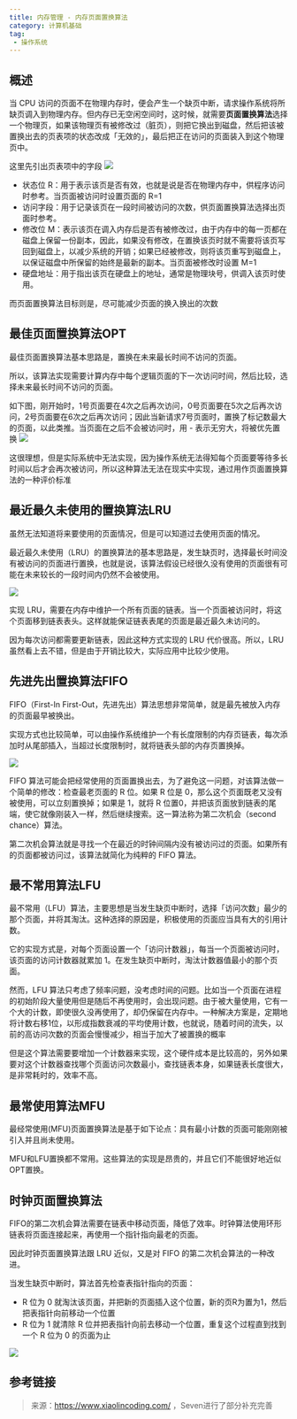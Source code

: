 ```yaml
---
title: 内存管理 - 内存页面置换算法
category: 计算机基础
tag:
 - 操作系统
---
```



## 概述
当 CPU 访问的页面不在物理内存时，便会产生一个缺页中断，请求操作系统将所缺页调入到物理内存。但内存已无空闲空间时，这时候，就需要**页面置换算法**选择一个物理页，如果该物理页有被修改过（脏页），则把它换出到磁盘，然后把该被置换出去的页表项的状态改成「无效的」，最后把正在访问的页面装入到这个物理页中。

这里先引出页表项中的字段
![](https://seven97-blog.oss-cn-hangzhou.aliyuncs.com/imgs/202404271130724.png)

- 状态位 R：用于表示该页是否有效，也就是说是否在物理内存中，供程序访问时参考。当页面被访问时设置页面的 R=1
- 访问字段：用于记录该页在一段时间被访问的次数，供页面置换算法选择出页面时参考。
- 修改位 M：表示该页在调入内存后是否有被修改过，由于内存中的每一页都在磁盘上保留一份副本，因此，如果没有修改，在置换该页时就不需要将该页写回到磁盘上，以减少系统的开销；如果已经被修改，则将该页重写到磁盘上，以保证磁盘中所保留的始终是最新的副本。当页面被修改时设置 M=1
- 硬盘地址：用于指出该页在硬盘上的地址，通常是物理块号，供调入该页时使用。

而页面置换算法目标则是，尽可能减少页面的换入换出的次数

## 最佳页面置换算法OPT
最佳页面置换算法基本思路是，置换在未来最长时间不访问的页面。

所以，该算法实现需要计算内存中每个逻辑页面的下一次访问时间，然后比较，选择未来最长时间不访问的页面。

如下图，刚开始时，1号页面要在4次之后再次访问，0号页面要在5次之后再次访问，2号页面要在6次之后再次访问；因此当新请求7号页面时，置换了标记数最大的页面，以此类推。当页面在之后不会被访问时，用 - 表示无穷大，将被优先置换
![](https://seven97-blog.oss-cn-hangzhou.aliyuncs.com/imgs/202404271130369.png)

这很理想，但是实际系统中无法实现，因为操作系统无法得知每个页面要等待多长时间以后才会再次被访问，所以这种算法无法在现实中实现，通过用作页面置换算法的一种评价标准

## 最近最久未使用的置换算法LRU
虽然无法知道将来要使用的页面情况，但是可以知道过去使用页面的情况。

最近最久未使用（LRU）的置换算法的基本思路是，发生缺页时，选择最长时间没有被访问的页面进行置换，也就是说，该算法假设已经很久没有使用的页面很有可能在未来较长的一段时间内仍然不会被使用。

![](https://seven97-blog.oss-cn-hangzhou.aliyuncs.com/imgs/202404271130302.png)

实现 LRU，需要在内存中维护一个所有页面的链表。当一个页面被访问时，将这个页面移到链表表头。这样就能保证链表表尾的页面是最近最久未访问的。

因为每次访问都需要更新链表，因此这种方式实现的 LRU 代价很高。所以，LRU 虽然看上去不错，但是由于开销比较大，实际应用中比较少使用。

## 先进先出置换算法FIFO
FIFO（First-In First-Out，先进先出）算法思想非常简单，就是最先被放入内存的页面最早被换出。

实现方式也比较简单，可以由操作系统维护一个有长度限制的内存页链表，每次添加时从尾部插入，当超过长度限制时，就将链表头部的内存页置换掉。

![](https://seven97-blog.oss-cn-hangzhou.aliyuncs.com/imgs/202404271130193.png)

FIFO 算法可能会把经常使用的页面置换出去，为了避免这一问题，对该算法做一个简单的修改：检查最老页面的 R 位。如果 R 位是 0，那么这个页面既老又没有被使用，可以立刻置换掉；如果是 1，就将 R 位置0，并把该页面放到链表的尾端，使它就像刚装入一样，然后继续搜索。这一算法称为第二次机会（second chance）算法。

第二次机会算法就是寻找一个在最近的时钟间隔内没有被访问过的页面。如果所有的页面都被访问过，该算法就简化为纯粹的 FIFO 算法。

## 最不常用算法LFU
最不常用（LFU）算法，主要思想是当发生缺页中断时，选择「访问次数」最少的那个页面，并将其淘汰。这种选择的原因是，积极使用的页面应当具有大的引用计数。

它的实现方式是，对每个页面设置一个「访问计数器」，每当一个页面被访问时，该页面的访问计数器就累加 1。在发生缺页中断时，淘汰计数器值最小的那个页面。

然而，LFU 算法只考虑了频率问题，没考虑时间的问题。比如当一个页面在进程的初始阶段大量使用但是随后不再使用时，会出现问题。由于被大量使用，它有一个大的计数，即使很久没再使用了，却仍保留在内存中。一种解决方案是，定期地将计数右移1位，以形成指数衰减的平均使用计数，也就说，随着时间的流失，以前的高访问次数的页面会慢慢减少，相当于加大了被置换的概率

但是这个算法需要要增加一个计数器来实现，这个硬件成本是比较高的，另外如果要对这个计数器查找哪个页面访问次数最小，查找链表本身，如果链表长度很大，是非常耗时的，效率不高。

## 最常使用算法MFU

最经常使用(MFU)页面置换算法是基于如下论点：具有最小计数的页面可能刚刚被引入并且尚未使用。

MFU和LFU置换都不常用。这些算法的实现是昂贵的，并且它们不能很好地近似OPT置换。

## 时钟页面置换算法
FIFO的第二次机会算法需要在链表中移动页面，降低了效率。时钟算法使用环形链表将页面连接起来，再使用一个指针指向最老的页面。

因此时钟页面置换算法跟 LRU 近似，又是对 FIFO 的第二次机会算法的一种改进。

当发生缺页中断时，算法首先检查表指针指向的页面：
- R 位为 0 就淘汰该页面，并把新的页面插入这个位置，新的页R为置为1，然后把表指针向前移动一个位置
- R 位为 1 就清除 R 位并把表指针向前去移动一个位置，重复这个过程直到找到一个 R 位为 0 的页面为止

![](https://seven97-blog.oss-cn-hangzhou.aliyuncs.com/imgs/202404271130516.png)


## 参考链接

> 来源：https://www.xiaolincoding.com/ ，Seven进行了部分补充完善

<!-- @include: @article-footer.snippet.md -->     